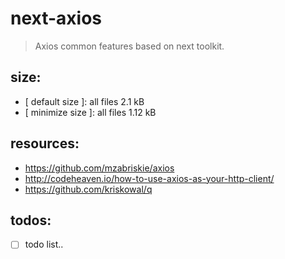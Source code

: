 # next-axios
> Axios common features based on next toolkit.

## size:
+ [ default size ]: all files 2.1 kB
+ [ minimize size ]: all files 1.12 kB

## resources:
+ https://github.com/mzabriskie/axios
+ http://codeheaven.io/how-to-use-axios-as-your-http-client/
+ https://github.com/kriskowal/q

## todos:
- [ ] todo list..
